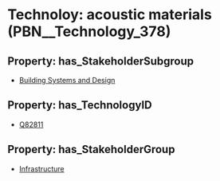 # Technoloy: __acoustic materials__ (PBN__Technology_378)

## Property: has_StakeholderSubgroup

* [Building Systems and Design](PBN__TechSubgroup_89)

## Property: has_TechnologyID

* [Q82811](Q82811)

## Property: has_StakeholderGroup

* [Infrastructure](PBN__TechGroup_4)

